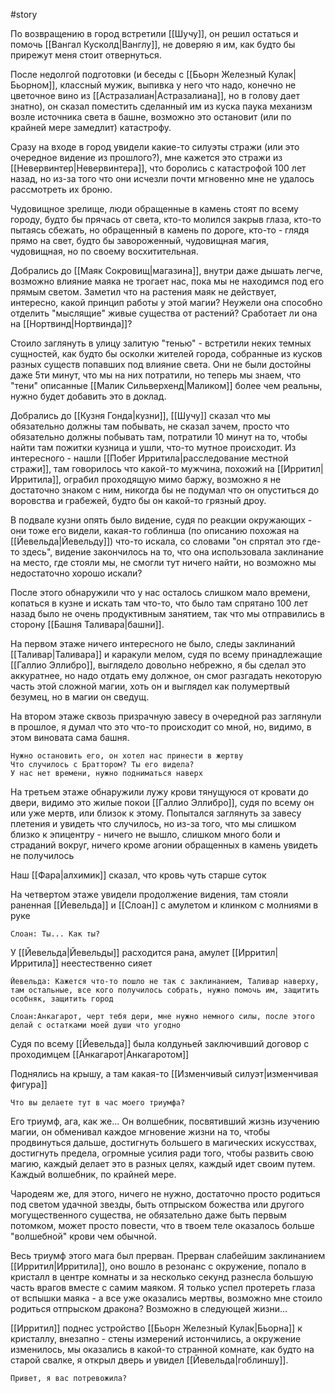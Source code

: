 #story

По возвращению в город встретили [[Шучу]], он решил остаться и помочь [[Вангал Кусколд|Ванглу]], не доверяю я им, как будто бы прирежут меня стоит отвернуться.

После недолгой подготовки (и беседы с [[Бьорн Железный Кулак|Бьорном]], классный мужик, выпивка у него что надо, конечно не цветочное вино из [[Астразалиан|Астразалиана]], но в голову дает знатно), он сказал поместить сделанный им из куска паука механизм возле источника света в башне, возможно это остановит (или по крайней мере замедлит) катастрофу.

Сразу на входе в город увидели какие-то силуэты стражи (или это очередное видение из прошлого?), мне кажется это стражи из [[Невервинтер|Невервинтера]], что боролись с катастрофой 100 лет назад, но из-за того что они исчезли почти мгновенно мне не удалось рассмотреть их броню.

Чудовищное зрелище, люди обращенные в камень стоят по всему городу, будто бы прячась от света, кто-то молился закрыв глаза, кто-то пытаясь сбежать, но обращенный в камень по дороге, кто-то - глядя прямо на свет, будто бы завороженный, чудовищная магия, чудовищная, но по своему восхитительная.

Добрались до [[Маяк Сокровищ|магазина]], внутри даже дышать легче, возможно влияние маяка не трогает нас, пока мы не находимся под его прямым светом. Заметил что на растения маяк не действует, интересно, какой принцип работы у этой магии? Неужели она способно отделить "мыслящие" живые существа от растений? Сработает ли она на [[Нортвинд|Нортвинда]]?

Стоило заглянуть в улицу залитую "тенью" - встретили неких темных сущностей, как будто бы осколки жителей города, собранные из кусков разных существ попавших под влияние света. Они не были достойны даже 5ти минут, что мы на них потратили, но теперь мы знаем, что "тени" описанные [[Малик Сильверхенд|Маликом]] более чем реальны, нужно будет добавить это в доклад.

Добрались до [[Кузня Гонда|кузни]], [[Шучу]] сказал что мы обязательно должны там побывать, не сказал зачем, просто что обязательно должны побывать там, потратили 10 минут на то, чтобы найти там пожитки кузница и ушли, что-то мутное происходит. Из интересного - нашли [[Побег Ирритила|расследование местной стражи]], там говорилось что какой-то мужчина, похожий на [[Ирритил|Ирритила]], ограбил проходящую мимо баржу, возможно я не достаточно знаком с ним, никогда бы не подумал что он опуститься до воровства и грабежей, будто бы он какой-то грязный дроу.

В подвале кузни опять было видение, судя по реакции окружающих - они тоже его видели, какая-то гоблинша (по описанию похожая на [[Йевельда|Йевельду]]) что-то искала, со словами "он спрятал это где-то здесь", видение закончилось на то, что она использовала заклинание на место, где стояли мы, не смогли тут ничего найти, но возможно мы недостаточно хорошо искали?

После этого обнаружили что у нас осталось слишком мало времени, копаться в кузне и искать там что-то, что было там спрятано 100 лет назад было не очень продуктивным занятием, так что мы отправились в сторону [[Башня Таливара|башни]].

На первом этаже ничего интересного не было, следы заклинаний [[Таливар|Таливара]] и каракули мелом, судя по всему принадлежащие [[Галлио Эллибро]], выглядело довольно небрежно, я бы сделал это аккуратнее, но надо отдать ему должное, он смог разгадать некоторую часть этой сложной магии, хоть он и выглядел как полумертвый безумец, но в магии он сведущ.

На втором этаже сквозь призрачную завесу в очередной раз заглянули в прошлое, я думал что это что-то происходит со мной, но, видимо, в этом виновата сама башня.

```
Нужно остановить его, он хотел нас принести в жертву
Что случилось с Браттором? Ты его видела?
У нас нет времени, нужно подниматься наверх
```

На третьем этаже обнаружили лужу крови тянущуюся от кровати до двери, видимо это жилые покои [[Галлио Эллибро]], судя по всему он или уже мертв, или близок к этому. Попытался заглянуть за завесу плетения и увидеть что случилось, но из-за того, что мы слишком близко к эпицентру - ничего не вышло, слишком много боли и страданий вокруг, ничего кроме агонии обращенных в камень увидеть не получилось

Наш [[Фара|алхимик]] сказал, что кровь чуть старше суток

На четвертом этаже увидели продолжение видения, там стояли раненная [[Йевельда]] и [[Слоан]] с амулетом и клинком с молниями в руке

```
Слоан: Ты... Как ты?
```

У [[Йевельда|Йевельды]] расходится рана, амулет [[Ирритил|Ирритила]] неестественно сияет

```
Йевельда: Кажется что-то пошло не так с заклинанием, Таливар наверху, там остальные, все кого получилось собрать, нужно помочь им, защитить особняк, защитить город

Слоан:Анкагарот, черт тебя дери, мне нужно немного силы, после этого делай с остатками моей души что угодно
```

Cудя по всему [[Йевельда]] была колдуньей заключивший договор с проходимцем [[Анкагарот|Анкагаротом]]

Поднялись на крышу, а там какая-то [[Изменчивый силуэт|изменчивая фигура]]

```
Что вы делаете тут в час моего триумфа?
```

Его триумф, ага, как же... Он волшебник, посвятивший жизнь изучению магии, он обменивал каждое мгновение жизни на то, чтобы продвинуться дальше, достигнуть большего в магических искусствах, достигнуть предела, огромные усилия ради того, чтобы развить свою магию, каждый делает это в разных целях, каждый идет своим путем. Каждый волшебник, по крайней мере.

Чародеям же, для этого, ничего не нужно, достаточно просто родиться под светом удачной звезды, быть отпрыском божества или другого могущественного существа, не обязательно даже быть первым потомком, может просто повести, что в твоем теле оказалось больше "волшебной" крови чем обычной.

Весь триумф этого мага был прерван. Прерван слабейшим заклинанием [[Ирритил|Ирритила]], оно вошло в резонанс с окружение, попало в кристалл в центре комнаты и за несколько секунд разнесла большую часть врагов вместе с самим маяком. Я только успел протереть глаза от вспышки маяка - а все уже оказались мертвы, возможно мне стоило родиться отпрыском дракона? Возможно в следующей жизни...

[[Ирритил]] поднес устройство [[Бьорн Железный Кулак|Бьорна]] к кристаллу, внезапно - стены измерений истончились, а окружение изменилось, мы оказались в какой-то странной комнате, как будто на старой свалке, я открыл дверь и увидел [[Йевельда|гоблиншу]].

```
Привет, я вас потревожила?
```
